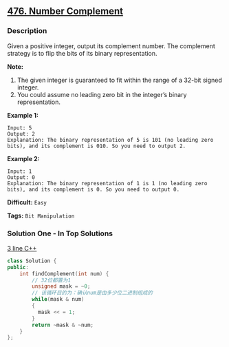## [476. Number Complement](https://leetcode.com/problems/number-complement/#/description)

### Description

Given a positive integer, output its complement number. The complement strategy is to flip the bits of its binary representation.

**Note:**

1. The given integer is guaranteed to fit within the range of a 32-bit signed integer.
2. You could assume no leading zero bit in the integer’s binary representation.

**Example 1:**

```
Input: 5
Output: 2
Explanation: The binary representation of 5 is 101 (no leading zero bits), and its complement is 010. So you need to output 2.

```

**Example 2:**

```
Input: 1
Output: 0
Explanation: The binary representation of 1 is 1 (no leading zero bits), and its complement is 0. So you need to output 0.
```

**Difficult:** `Easy`

**Tags:** `Bit Manipulation`

### Solution One - In Top Solutions

[3 line C++](https://discuss.leetcode.com/topic/74627/3-line-c)

```c++
class Solution {
public:
    int findComplement(int num) {
        // 32位都置为1
        unsigned mask = ~0;
        // 该循环目的为：确认num是由多少位二进制组成的
        while(mask & num)
        {
          mask << = 1;
        }
        return ~mask & ~num;
    }
};
```
